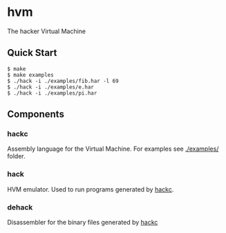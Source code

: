 # hvm

The hacker Virtual Machine

## Quick Start

```console
$ make
$ make examples
$ ./hack -i ./examples/fib.har -l 69
$ ./hack -i ./examples/e.har
$ ./hack -i ./examples/pi.har
```

## Components

### hackc

Assembly language for the Virtual Machine. For examples see [./examples/](./examples) folder.

### hack

HVM emulator. Used to run programs generated by [hackc](#hackc).

### dehack

Disassembler for the binary files generated by [hackc](#hackc)
